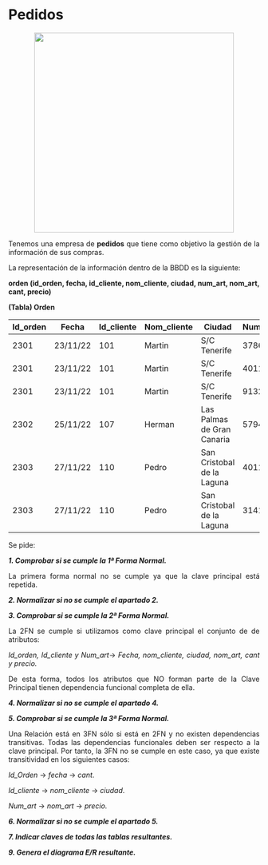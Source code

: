 <div align="justify">

# Pedidos

<div align="center">
<img src="https://github.com/jpexposito/base-datos/raw/main/NORMALIZACION/tareas/tarea5/img/pedidos.png" width="400px"/>
</div>

Tenemos una empresa de __pedidos__ que tiene como objetivo la gestión de la información de sus compras.

La representación de la información dentro de la BBDD es la siguiente:

__orden (id_orden, fecha, id_cliente, nom_cliente, ciudad, num_art,
nom_art, cant, precio)__

__(Tabla) Orden__

| Id_orden |  Fecha |  Id_cliente |  Nom_cliente |  Ciudad |  Num_art |  nom_art |  cant |  Precio |
|-----|-----|-----|-----|-----|-----|-----|-----|-----| 
| 2301 |  23/11/22 |  101 |  Martin |  S/C Tenerife |  3786 |  Red |  3 |  35,00 |
| 2301 |  23/11/22 |  101 |  Martin |  S/C Tenerife |  4011 |  Raqueta |  6 |  65,00 |
| 2301 |  23/11/22 |  101 |  Martin |  S/C Tenerife |  9132 |  Paq-3 |  8 |  4,75 |
| 2302 |  25/11/22 |  107 |  Herman |  Las Palmas de Gran Canaria |  5794 |  Paq-6 |  4 |  5,00 |
| 2303 |  27/11/22 |  110 |  Pedro |  San Cristobal de la Laguna |  4011 |  Raqueta |  2 |  65,00 |
| 2303 |  27/11/22 |  110 |  Pedro |  San Cristobal de la Laguna |  3141 |  Funda |  2 |  10,00 |

Se pide:

_**1. Comprobar si se cumple la 1ª Forma Normal.**_
  
La primera forma normal no se cumple ya que la clave principal está repetida.
  
_**2. Normalizar si no se cumple el apartado 2.**_
  
  
_**3. Comprobar si se cumple la 2ª Forma Normal.**_

La 2FN se cumple si utilizamos como clave principal el conjunto de de atributos: 

_Id_orden, Id_cliente y Num_art_$\rightarrow$ _Fecha, nom_cliente, ciudad, nom_art, cant y precio._

De esta forma, todos los atributos que NO forman parte de la Clave Principal tienen dependencia funcional completa de ella.
  
_**4. Normalizar si no se cumple el apartado 4.**_
  
  
_**5. Comprobar si se cumple la 3ª Forma Normal.**_

Una Relación está en 3FN sólo si está en 2FN y no existen dependencias transitivas. Todas las dependencias funcionales deben ser respecto a la clave principal. Por tanto, la 3FN no se cumple en este caso, ya que existe transitividad en los siguientes casos:
  
 _Id_Orden_ $\rightarrow$ _fecha_ $\rightarrow$ _cant_.

_Id_cliente_ $\rightarrow$ _nom_cliente_ $\rightarrow$ _ciudad_.

_Num_art_ $\rightarrow$ _nom_art_ $\rightarrow$ _precio._
 
  
_**6. Normalizar si no se cumple el apartado 5.**_
  
  
_**7. Indicar claves de todas las tablas resultantes.**_
  
  
_**9. Genera el __diagrama E/R resultante__.**_
